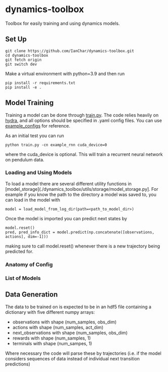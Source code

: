 # dynamics-toolbox
Toolbox for easily training and using dynamics models.

## Set Up

```
git clone https://github.com/IanChar/dynamics-toolbox.git
cd dynamics-toolbox
git fetch origin
git switch dev
```

Make a virtual environment with python=3.9 and then run

```
pip install -r requirements.txt
pip install -e .
```

## Model Training

Training a model can be done through [train.py](./train.py). The code relies heavily on [hydra](https://hydra.cc/), and all options should be specified in .yaml config files. You can use [example_configs](./example_configs) for reference.

As an initial test you can run
```
python train.py -cn example_rnn cuda_device=0
```
where the cuda_device is optional. This will train a recurrent neural network on pendulum data.

### Loading and Using Models

To load a model there are several different utility functions in [model_storage](./dynamics_toolbox/utils/storage/model_storage.py]. For example if you know the path to the directory a model was saved to, you can load in the model with
```
model = load_model_from_log_dir(path=<path_to_model_dir>)
```
Once the model is imported you can predict next states by
```
model.reset()
pred, pred_info_dict = model.predict(np.concatenate([observations, actions], dim=-1]))
```
making sure to call model.reset() whenever there is a new trajectory being predicted for.

### Anatomy of Config

### List of Models

## Data Generation

The data to be trained on is expected to be in an hdf5 file containing a dictionary with five different numpy arrays:
* observations with shape (num_samples, obs_dim)
* actions with shape (num_samples, act_dim)
* next_observations with shape (num_samples, obs_dim)
* rewards with shape (num_samples, 1)
* terminals with shape (num_sampes, 1)

Where necessary the code will parse these by trajectories (i.e. if the model considers sequences of data instead of individual next transition predictions)
